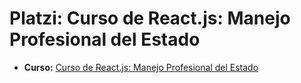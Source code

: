 # Platzi: Curso de React.js: Manejo Profesional del Estado
- **Curso:** [Curso de React.js: Manejo Profesional del Estado](https://platzi.com/cursos/react-estado/)

